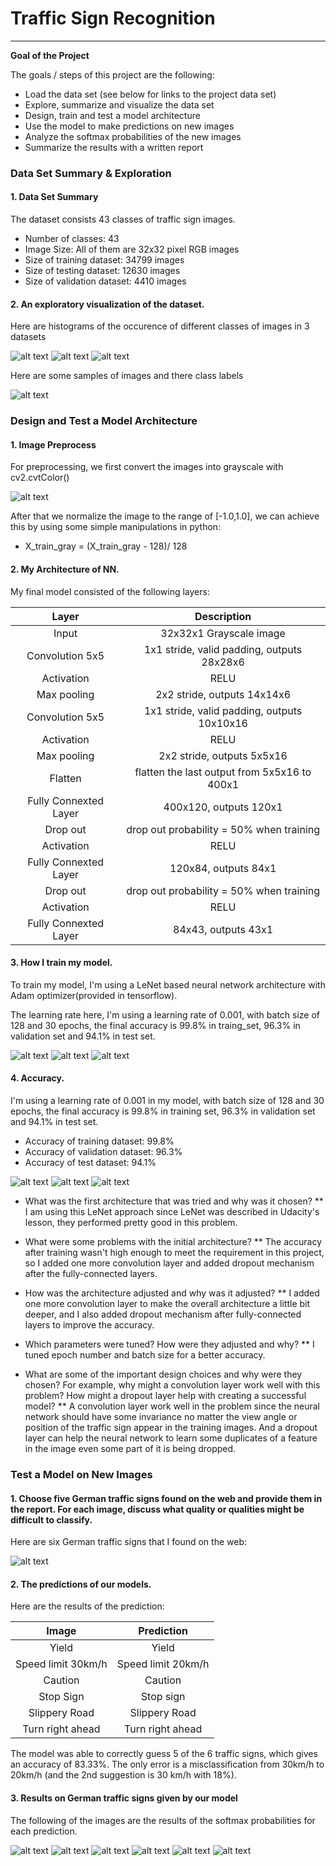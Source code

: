 # **Traffic Sign Recognition** 
---

**Goal of the Project**

The goals / steps of this project are the following:
* Load the data set (see below for links to the project data set)
* Explore, summarize and visualize the data set
* Design, train and test a model architecture
* Use the model to make predictions on new images
* Analyze the softmax probabilities of the new images
* Summarize the results with a written report


[//]: # (Image References)

[image1]: ./charts/train_data_count.png ""
[image2]: ./charts/test_data_count.png ""
[image3]: ./charts/valid_data_count.png ""
[image4]: ./charts/signs_sample.png ""
[image5]: ./charts/preprocess.png ""
[image6]: ./charts/train_accuracy.png ""
[image7]: ./charts/valid_accuracy.png ""
[image8]: ./charts/test_accuracy.png ""
[image9]: ./GermanSigns/general_caution.jpg ""
[image10]: ./GermanSigns/slippery_road.jpg ""
[image11]: ./GermanSigns/speed_limit_30.jpg ""
[image12]: ./GermanSigns/stop.jpg ""
[image13]: ./GermanSigns/turn_right_ahead.jpg ""
[image14]: ./GermanSigns/yield.jpg ""
[image15]: ./charts/german_result0.png ""
[image16]: ./charts/german_result1.png ""
[image17]: ./charts/german_result2.png ""
[image18]: ./charts/german_result3.png ""
[image19]: ./charts/german_result4.png ""
[image20]: ./charts/german_result5.png ""
[image21]: ./GermanSigns/signs.png ""

### Data Set Summary & Exploration

#### 1. Data Set Summary

The dataset consists 43 classes of traffic sign images.
* Number of classes: 43
* Image Size: All of them are 32x32 pixel RGB images
* Size of training dataset: 34799 images
* Size of testing dataset: 12630 images
* Size of validation dataset: 4410 images

#### 2. An exploratory visualization of the dataset.

Here are histograms of the occurence of different classes of images in 3 datasets 

![alt text][image1]
![alt text][image2]
![alt text][image3]

Here are some samples of images and there class labels

![alt text][image4]


### Design and Test a Model Architecture

#### 1. Image Preprocess

For preprocessing, we first convert the images into grayscale with cv2.cvtColor()

![alt text][image5]

After that we normalize the image to the range of [-1.0,1.0], we can achieve this by using some simple manipulations in python: 
* X_train_gray = (X_train_gray - 128)/ 128


#### 2. My Architecture of NN.

My final model consisted of the following layers:

| Layer         		|     Description	        					| 
|:---------------------:|:---------------------------------------------:| 
| Input         		| 32x32x1 Grayscale image   					| 
| Convolution 5x5     	| 1x1 stride, valid padding, outputs 28x28x6 	|
| Activation			| RELU											|
| Max pooling	      	| 2x2 stride, outputs 14x14x6					|
| Convolution 5x5	    | 1x1 stride, valid padding, outputs 10x10x16	|
| Activation   			| RELU        									|
| Max pooling			| 2x2 stride, outputs 5x5x16					|
| Flatten				| flatten the last output from 5x5x16 to 400x1	|
| Fully Connexted Layer	| 400x120, outputs 120x1						|
| Drop out				| drop out probability = 50% when training		|
| Activation			| RELU											|
| Fully Connexted Layer	| 120x84, outputs 84x1							|
| Drop out				| drop out probability = 50% when training		|
| Activation			| RELU											|
| Fully Connexted Layer	| 84x43, outputs 43x1							|
 


#### 3. How I train my model.

To train my model, I'm using a LeNet based neural network architecture with Adam optimizer(provided in tensorflow).

The learning rate here, I'm using a learning rate of 0.001, with batch size of 128 and 30 epochs, the final accuracy is 99.8% in traing_set, 96.3% in validation set and 94.1% in test set.

![alt text][image6]
![alt text][image7]
![alt text][image8]


#### 4. Accuracy.

I'm using a learning rate of 0.001 in my model, with batch size of 128 and 30 epochs, the final accuracy is 99.8% in training set, 96.3% in validation set and 94.1% in test set.

* Accuracy of training dataset: 99.8%
* Accuracy of validation dataset: 96.3%
* Accuracy of test dataset: 94.1%

![alt text][image6]
![alt text][image7]
![alt text][image8]


* What was the first architecture that was tried and why was it chosen?
** I am using this LeNet approach since LeNet was described in Udacity's lesson, they performed pretty good in this problem.


* What were some problems with the initial architecture?
** The accuracy after training wasn't high enough to meet the requirement in this project, so I added one more convolution layer and added dropout mechanism after the fully-connected layers.


* How was the architecture adjusted and why was it adjusted?
** I added one more convolution layer to make the overall architecture a little bit deeper, and I also added dropout mechanism after fully-connected layers to improve the accuracy.

* Which parameters were tuned? How were they adjusted and why?
** I tuned epoch number and batch size for a better accuracy.

* What are some of the important design choices and why were they chosen? For example, why might a convolution layer work well with this problem? How might a dropout layer help with creating a successful model?
** A convolution layer work well in the problem since the neural network should have some invariance no matter the view angle or position of the traffic sign appear in the training images. And a dropout layer can help the neural network to learn some duplicates of a feature in the image even some part of it is being dropped.
 

### Test a Model on New Images

#### 1. Choose five German traffic signs found on the web and provide them in the report. For each image, discuss what quality or qualities might be difficult to classify.

Here are six German traffic signs that I found on the web:

![alt text][image21]


#### 2. The predictions of our models.

Here are the results of the prediction:

| Image			        |     Prediction	        					| 
|:---------------------:|:---------------------------------------------:| 
| Yield 	      		| Yield 	   									| 
| Speed limit 30km/h	| Speed limit 20km/h							|
| Caution				| Caution										|
| Stop Sign      		| Stop sign   									| 
| Slippery Road			| Slippery Road      							|
| Turn right ahead 		| Turn right ahead 				 				|


The model was able to correctly guess 5 of the 6 traffic signs, which gives an accuracy of 83.33%. The only error is a misclassification from 30km/h to 20km/h (and the 2nd suggestion is 30 km/h with 18%).

#### 3. Results on German traffic signs given by our model

The following of the images are the results of the softmax probabilities for each prediction.

![alt text][image15]
![alt text][image16]
![alt text][image17]
![alt text][image18]
![alt text][image19]
![alt text][image20]


